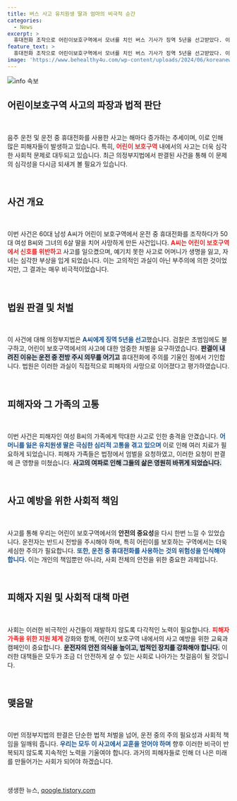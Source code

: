 ```yaml
---
title: 버스 사고 유치원생 딸과 엄마의 비극적 순간
categories:
  - News
excerpt: >
  휴대전화 조작으로 어린이보호구역에서 모녀를 치인 버스 기사가 징역 5년을 선고받았다. 이 사고로 50대 어머니가 숨지고, 유치원생 딸이 부상을 입어 충격이 이만저만이 아니다. 어린이 보호를 외면한 이 사건의 전말이 공개된다!
feature_text: >
  휴대전화 조작으로 어린이보호구역에서 모녀를 치인 버스 기사가 징역 5년을 선고받았다. 이 사고로 50대 어머니가 숨지고, 유치원생 딸이 부상을 입어 충격이 이만저만이 아니다. 어린이 보호를 외면한 이 사건의 전말이 공개된다!
image: 'https://www.behealthy4u.com/wp-content/uploads/2024/06/koreanews.jpg'
---
```


<p><img src="https://www.behealthy4u.com/wp-content/uploads/2024/06/koreanews.jpg" alt="info 속보" /></p>

<h2 data-ke-size="size26">어린이보호구역 사고의 파장과 법적 판단</h2>

<p data-ke-size="size16">&nbsp;</p>

<p>음주 운전 및 운전 중 휴대전화를 사용한 사고는 해마다 증가하는 추세이며, 이로 인해 많은 피해자들이 발생하고 있습니다. 특히, <b><span style="color: #ee2323;">어린이 보호구역</span></b> 내에서의 사고는 더욱 심각한 사회적 문제로 대두되고 있습니다. 최근 의정부지법에서 판결된 사건을 통해 이 문제의 심각성을 다시금 되새겨 볼 필요가 있습니다. </p>

<p data-ke-size="size16">&nbsp;</p>

<h2 data-ke-size="size26">사건 개요</h2>

<p data-ke-size="size16">&nbsp;</p>

<p>이번 사건은 60대 남성 A씨가 어린이 보호구역에서 운전 중 휴대전화를 조작하다가 50대 여성 B씨와 그녀의 6살 딸을 치어 사망하게 만든 사건입니다. <b><span style="color: #ee2323;">A씨는 어린이 보호구역에서 신호를 위반하고</span></b> 사고를 일으켰으며, 예기치 못한 사고로 어머니가 생명을 잃고, 자녀는 심각한 부상을 입게 되었습니다. 이는 고의적인 과실이 아닌 부주의에 의한 것이었지만, 그 결과는 매우 비극적이었습니다. </p>

<p data-ke-size="size16">&nbsp;</p>

<h2 data-ke-size="size26">법원 판결 및 처벌</h2>

<p data-ke-size="size16">&nbsp;</p>

<p>이 사건에 대해 의정부지법은 <b><span style="color: #1a5490;">A씨에게 징역 5년을 선고</span></b>했습니다. 검찰은 초범임에도 불구하고, 어린이 보호구역에서의 사고에 대한 엄중한 처벌을 요구하였습니다. <b><span style="background-color: #21538527;">판결이 내려진 이유는 운전 중 전방 주시 의무를 어기고</span></b> 휴대전화에 주의를 기울인 점에서 기인합니다. 법원은 이러한 과실이 직접적으로 피해자의 사망으로 이어졌다고 평가하였습니다.</p>

<p data-ke-size="size16">&nbsp;</p>

<h2 data-ke-size="size26">피해자와 그 가족의 고통</h2>

<p data-ke-size="size16">&nbsp;</p>

<p>이번 사건은 피해자인 여성 B씨의 가족에게 막대한 사고로 인한 충격을 안겼습니다. <b><span style="color: #1a5490;">어머니를 잃은 유치원생 딸은 극심한 심리적 고통을 겪고 있으며</span></b> 이로 인해 여러 치료가 필요하게 되었습니다. 피해자 가족들은 법정에서 엄벌을 요청하였고, 이러한 요청이 판결에 큰 영향을 미쳤습니다. <b><span style="background-color: #21538527;">사고의 여파로 인해 그들의 삶은 영원히 바뀌게 되었습니다.</span></b></p>

<p data-ke-size="size16">&nbsp;</p>

<h2 data-ke-size="size26">사고 예방을 위한 사회적 책임</h2>

<p data-ke-size="size16">&nbsp;</p>

<p>사고를 통해 우리는 어린이 보호구역에서의 <b><span style="ee2323;">안전의 중요성</span></b>을 다시 한번 느낄 수 있었습니다. 운전자는 반드시 전방을 주시해야 하며, 특히 어린이를 보호하는 구역에서는 더욱 세심한 주의가 필요합니다. <b><span style="color: #1a5490;">또한, 운전 중 휴대전화를 사용하는 것의 위험성을 인식해야 합니다.</span></b> 이는 개인의 책임뿐만 아니라, 사회 전체의 안전을 위한 중요한 과제입니다.</p>

<p data-ke-size="size16">&nbsp;</p>

<h2 data-ke-size="size26">피해자 지원 및 사회적 대책 마련</h2>

<p data-ke-size="size16">&nbsp;</p>

<p>사회는 이러한 비극적인 사건들이 재발하지 않도록 다각적인 노력이 필요합니다. <b><span style="color: #ee2323;">피해자 가족을 위한 지원 체계</span></b> 강화와 함께, 어린이 보호구역 내에서의 사고 예방을 위한 교육과 캠페인이 중요합니다. <b><span style="background-color: #21538527;">운전자의 안전 의식을 높이고, 법적인 장치를 강화해야 합니다.</span></b> 이러한 대책들은 모두가 조금 더 안전하게 살 수 있는 사회로 나아가는 첫걸음이 될 것입니다.</p>

<p data-ke-size="size16">&nbsp;</p>

<h2 data-ke-size="size26">맺음말</h2>

<p data-ke-size="size16">&nbsp;</p>

<p>이번 의정부지법의 판결은 단순한 법적 처벌을 넘어, 운전 중의 주의 필요성과 사회적 책임을 일깨워 줍니다. <b><span style="color: #1a5490;">우리는 모두 이 사고에서 교훈을 얻어야 하며</span></b> 향후 이러한 비극이 반복되지 않도록 지속적인 노력을 기울여야 합니다. 과거의 피해자들로 인해 더 나은 미래를 만들어가는 사회가 되어야 하겠습니다. </p>

<p data-ke-size="size16">&nbsp;</p>
생생한 뉴스, <a href="https://qoogle.tistory.com" rel="dofollow">qoogle.tistory.com</a>


